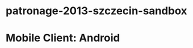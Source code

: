 patronage-2013-szczecin-sandbox
===============================

Mobile Client: Android
======================
